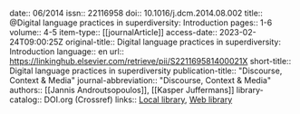 date:: 06/2014
issn:: 22116958
doi:: 10.1016/j.dcm.2014.08.002
title:: @Digital language practices in superdiversity: Introduction
pages:: 1-6
volume:: 4-5
item-type:: [[journalArticle]]
access-date:: 2023-02-24T09:00:25Z
original-title:: Digital language practices in superdiversity: Introduction
language:: en
url:: https://linkinghub.elsevier.com/retrieve/pii/S221169581400021X
short-title:: Digital language practices in superdiversity
publication-title:: "Discourse, Context & Media"
journal-abbreviation:: "Discourse, Context & Media"
authors:: [[Jannis Androutsopoulos]], [[Kasper Juffermans]]
library-catalog:: DOI.org (Crossref)
links:: [Local library](zotero://select/groups/2386895/items/DE8ZKX3F), [Web library](https://www.zotero.org/groups/2386895/items/DE8ZKX3F)
